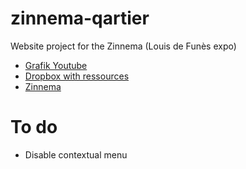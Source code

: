 # zinnema-qartier
Website project for the Zinnema (Louis de Funès expo)
- [Grafik Youtube](https://www.youtube.com/channel/UCX-a8jaM5AYAMEwqt-H13SA/videos)
- [Dropbox with ressources](https://www.dropbox.com/sh/pwxej3un8mcr3hv/AABtRbf8LthtivZmgoEgAuooa?dl=0)
- [Zinnema](https://www.zinnema.be/fr)

# To do
- Disable contextual menu